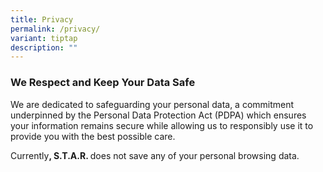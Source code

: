 ```yaml
---
title: Privacy
permalink: /privacy/
variant: tiptap
description: ""
---
```

<h3><strong>We Respect and Keep Your Data Safe</strong></h3>
<p>We are dedicated to safeguarding your personal data, a commitment underpinned
by the Personal Data Protection Act (PDPA) which ensures your information
remains secure while allowing us to responsibly use it to provide you with
the best possible care.</p>
<p>Currently<strong>, S.T.A.R. </strong>does not save any of your personal
browsing data.</p>
<h3></h3>
<p></p>
<p></p>